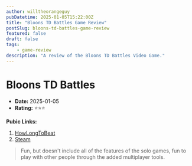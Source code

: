```yaml
---
author: willtheorangeguy
pubDatetime: 2025-01-05T15:22:00Z
title: "Bloons TD Battles Game Review"
postSlug: bloons-td-battles-game-review
featured: false
draft: false
tags:
    - game-review
description: "A review of the Bloons TD Battles Video Game."
---
```


# Bloons TD Battles

-   **Date:** 2025-01-05
-   **Rating:** ⭐⭐⭐

**Pubic Links:**

1. [HowLongToBeat](https://howlongtobeat.com/game/36853/reviews/u-lcskid/1)
2. [Steam](https://steamcommunity.com/id/lcskid/recommended/444640?snr=1_5_9__402)

> Fun, but doesn't include all of the features of the solo games, fun to play with other people through the added multiplayer tools.
